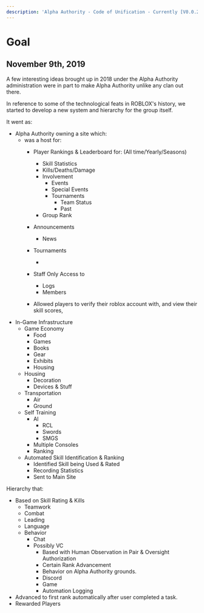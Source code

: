 ```yaml
---
description: 'Alpha Authority - Code of Unification - Currently [V0.0.21]'
---
```


# Goal

## November 9th, 2019

A few interesting ideas brought up in 2018 under the Alpha Authority administration were in part to make Alpha Authority unlike any clan out there.

In reference to some of the technological feats in ROBLOX's history, we started to develop a new system and hierarchy for the group itself.

It went as:

* Alpha Authority owning a site which:
  * was a host for:
    * Player Rankings & Leaderboard for: \(All time/Yearly/Seasons\)
      * Skill Statistics
      * Kills/Deaths/Damage
      * Involvement
        * Events
        * Special Events
        * Tournaments
          * Team Status
          * Past
      * Group Rank
    * Announcements
      * News
    * Tournaments

      -

    * Staff Only Access to
      * Logs
      * Members
    * Allowed players to verify their roblox account with, and view their skill scores,
* In-Game Infrastructure
  * Game Economy
    * Food
    * Games
    * Books
    * Gear
    * Exhibits
    * Housing
  * Housing
    * Decoration
    * Devices & Stuff
  * Transportation
    * Air
    * Ground
  * Self Training
    * AI
      * RCL
      * Swords
      * SMGS
    * Multiple Consoles
    * Ranking
  * Automated Skill Identification & Ranking
    * Identified Skill being Used & Rated
    * Recording Statistics
    * Sent to Main Site

Hierarchy that:

* Based on Skill Rating & Kills
  * Teamwork
  * Combat
  * Leading
  * Language
  * Behavior
    * Chat
    * Possibly VC
      * Based with Human Observation in Pair & Oversight Authorization
      * Certain Rank Advancement
      * Behavior on Alpha Authority grounds.
      * Discord
      * Game
      * Automation Logging
* Advanced to first rank automatically after user completed a task.
* Rewarded Players

